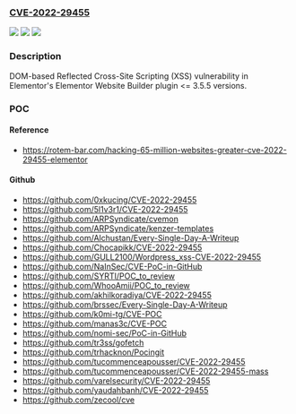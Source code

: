### [CVE-2022-29455](https://cve.mitre.org/cgi-bin/cvename.cgi?name=CVE-2022-29455)
![](https://img.shields.io/static/v1?label=Product&message=Elementor%20Website%20Builder%20(WordPress%20plugin)&color=blue)
![](https://img.shields.io/static/v1?label=Version&message=%3C%3D%203.5.5%3C%3D%203.5.5%20&color=brighgreen)
![](https://img.shields.io/static/v1?label=Vulnerability&message=CWE-79%20Cross-site%20Scripting%20(XSS)&color=brighgreen)

### Description

DOM-based Reflected Cross-Site Scripting (XSS) vulnerability in Elementor's Elementor Website Builder plugin <= 3.5.5 versions.

### POC

#### Reference
- https://rotem-bar.com/hacking-65-million-websites-greater-cve-2022-29455-elementor

#### Github
- https://github.com/0xkucing/CVE-2022-29455
- https://github.com/5l1v3r1/CVE-2022-29455
- https://github.com/ARPSyndicate/cvemon
- https://github.com/ARPSyndicate/kenzer-templates
- https://github.com/Alchustan/Every-Single-Day-A-Writeup
- https://github.com/Chocapikk/CVE-2022-29455
- https://github.com/GULL2100/Wordpress_xss-CVE-2022-29455
- https://github.com/NaInSec/CVE-PoC-in-GitHub
- https://github.com/SYRTI/POC_to_review
- https://github.com/WhooAmii/POC_to_review
- https://github.com/akhilkoradiya/CVE-2022-29455
- https://github.com/brssec/Every-Single-Day-A-Writeup
- https://github.com/k0mi-tg/CVE-POC
- https://github.com/manas3c/CVE-POC
- https://github.com/nomi-sec/PoC-in-GitHub
- https://github.com/tr3ss/gofetch
- https://github.com/trhacknon/Pocingit
- https://github.com/tucommenceapousser/CVE-2022-29455
- https://github.com/tucommenceapousser/CVE-2022-29455-mass
- https://github.com/varelsecurity/CVE-2022-29455
- https://github.com/yaudahbanh/CVE-2022-29455
- https://github.com/zecool/cve

